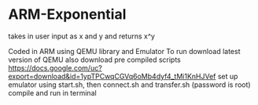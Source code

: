 # ARM-Exponential
takes in user input as x and y and returns x^y

Coded in ARM using QEMU library and Emulator To run download latest version of QEMU also download pre compiled scripts https://docs.google.com/uc?export=download&id=1ypTPCwqCGVq6oMb4dyf4_tMi1KnHJVef set up emulator using start.sh, then connect.sh and transfer.sh (password is root) compile and run in terminal

